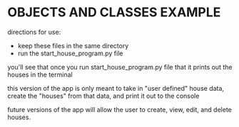 # OBJECTS AND CLASSES EXAMPLE #

directions for use:

* keep these files in the same directory
* run the start_house_program.py file

you'll see that once you run start_house_program.py file
that it prints out the houses in the terminal

this version of the app is only meant to take in "user defined"
house data, create the "houses" from that data, and print it out 
to the console

future versions of the app will allow the user to create, view, edit, and delete houses.